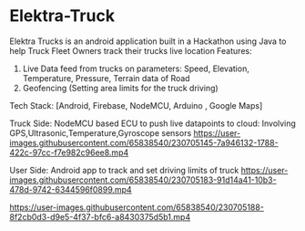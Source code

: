 # Elektra-Truck
Elektra Trucks is an android application built in a Hackathon using Java to help Truck Fleet Owners track their trucks live location
Features: 
  1. Live Data feed from trucks on parameters: Speed, Elevation, Temperature, Pressure, Terrain data of Road
  2. Geofencing (Setting area limits for the truck driving)
  
Tech Stack: [Android, Firebase, NodeMCU, Arduino , Google Maps]

Truck Side: NodeMCU based ECU to push live datapoints to cloud: Involving GPS,Ultrasonic,Temperature,Gyroscope sensors
https://user-images.githubusercontent.com/65838540/230705145-7a946132-1788-422c-97cc-f7e982c96ee8.mp4

User Side: Android app to track and set driving limits of truck
https://user-images.githubusercontent.com/65838540/230705183-91d14a41-10b3-478d-9742-6344596f0899.mp4

https://user-images.githubusercontent.com/65838540/230705188-8f2cb0d3-d9e5-4f37-bfc6-a8430375d5b1.mp4

